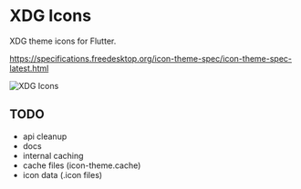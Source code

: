 # XDG Icons

XDG theme icons for Flutter.

https://specifications.freedesktop.org/icon-theme-spec/icon-theme-spec-latest.html

![XDG Icons](https://raw.githubusercontent.com/jpnurmi/xdg_icons/main/images/xdg_icons.png "XDG Icons")

## TODO

- api cleanup
- docs
- internal caching
- cache files (icon-theme.cache)
- icon data (.icon files)
